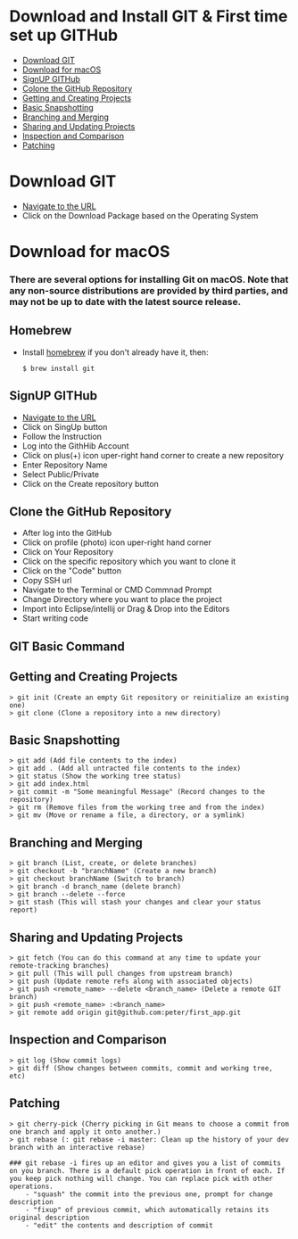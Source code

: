 # Download and Install GIT & First time set up GITHub

<!-- topics-start -->
* [Download GIT](#Download-GIT)
* [Download for macOS](#Download-for-macOS)
* [SignUP GITHub](#SignUP-GITHub)
* [Colone the GitHub Repository](#Colone-the-GitHub-Repository)
* [Getting and Creating Projects](Getting-and-Creating-Projects)
* [Basic Snapshotting](Basic-Snapshotting)
* [Branching and Merging](Branching-and-Merging)
* [Sharing and Updating Projects](Sharing-and-Updating-Projects)
* [Inspection and Comparison](Inspection-and-Comparison)
* [Patching](Patching)

# Download GIT
- [Navigate to the URL](https://git-scm.com/downloads)
- Click on the Download Package based on the Operating System

# Download for macOS
### There are several options for installing Git on macOS. Note that any non-source distributions are provided by third parties, and may not be up to date with the latest source release.

## Homebrew
- Install [homebrew](https://brew.sh/) if you don't already have it, then:
    ```
    $ brew install git
    ```
## SignUP GITHub
- [Navigate to the URL](https://github.com/)
- Click on SingUp button
- Follow the Instruction
- Log into the GithHib Account
- Click on plus(+) icon uper-right hand corner to create a new repository 
- Enter Repository Name
- Select Public/Private
- Click on the Create repository button

## Clone the GitHub Repository
-  After log into the GitHub
- Click on profile (photo) icon uper-right hand corner 
- Click on Your Repository
- Click on the specific repository which you want to clone it
- Click on the "Code" button 
- Copy SSH url 
- Navigate to the Terminal or CMD Commnad Prompt 
- Change Directory where you want to place the project
- Import into Eclipse/intellij or Drag & Drop into the Editors
- Start writing code 

## GIT Basic Command 

## Getting and Creating Projects
```
> git init (Create an empty Git repository or reinitialize an existing one)
> git clone (Clone a repository into a new directory)
```

## Basic Snapshotting
```
> git add (Add file contents to the index)
> git add . (Add all untracted file contents to the index)
> git status (Show the working tree status)
> git add index.html
> git commit -m "Some meaningful Message" (Record changes to the repository)
> git rm (Remove files from the working tree and from the index)
> git mv (Move or rename a file, a directory, or a symlink)
```

## Branching and Merging
```
> git branch (List, create, or delete branches)
> git checkout -b "branchName" (Create a new branch)
> git checkout branchName (Switch to branch)
> git branch -d branch_name (delete branch)
> git branch --delete --force
> git stash (This will stash your changes and clear your status report)
```

## Sharing and Updating Projects
```
> git fetch (You can do this command at any time to update your remote-tracking branches)
> git pull (This will pull changes from upstream branch)
> git push (Update remote refs along with associated objects)
> git push <remote_name> --delete <branch_name> (Delete a remote GIT branch)
> git push <remote_name> :<branch_name>
> git remote add origin git@github.com:peter/first_app.git
```

## Inspection and Comparison
```
> git log (Show commit logs)
> git diff (Show changes between commits, commit and working tree, etc)
```

## Patching
```
> git cherry-pick (Cherry picking in Git means to choose a commit from one branch and apply it onto another.)
> git rebase (: git rebase -i master: Clean up the history of your dev branch with an interactive rebase)

### git rebase -i fires up an editor and gives you a list of commits on you branch. There is a default pick operation in front of each. If you keep pick nothing will change. You can replace pick with other operations.
    - "squash" the commit into the previous one, prompt for change description
    - "fixup" of previous commit, which automatically retains its original description
    - "edit" the contents and description of commit
```
